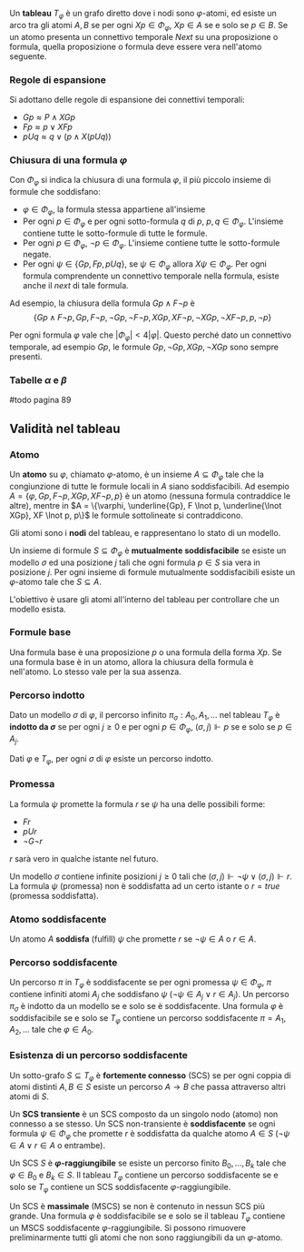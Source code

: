 
Un **tableau** $T_\varphi$ è un grafo diretto dove i nodi sono $\varphi$-atomi, ed esiste un arco tra gli atomi $A,B$ se per ogni $Xp \in \Phi_\varphi$, $Xp \in A$ se e solo se $p \in B$. 
Se un atomo presenta un connettivo temporale *Next* su una proposizione o formula, quella proposizione o formula deve essere vera nell'atomo seguente.

### Regole di espansione
Si adottano delle regole di espansione dei connettivi temporali:

- $Gp \approx P \land XGp$
- $Fp \approx p \lor XFp$
- $pUq \approx q \lor (p \land X(pUq))$

### Chiusura di una formula $\varphi$
Con $\Phi_\varphi$ si indica la chiusura di una formula $\varphi$, il più piccolo insieme di formule che soddisfano:
- $\varphi \in \Phi_\varphi$, la formula stessa appartiene all'insieme
- Per ogni $p \in \Phi_\varphi$ e per ogni sotto-formula $q$ di $p$, $p, q \in \Phi_\varphi$. L'insieme contiene tutte le sotto-formule di tutte le formule.
- Per ogni $p \in \Phi_\varphi$, $\lnot p \in \Phi_\varphi$. L'insieme contiene tutte le sotto-formule negate.
- Per ogni $\psi \in \{Gp,Fp,pUq\}$, se $\psi \in \Phi_\varphi$ allora $X \psi \in \Phi_\varphi$. Per ogni formula comprendente un connettivo temporale nella formula, esiste anche il *next* di tale formula.

Ad esempio, la chiusura della formula $Gp \land F \lnot p$ è 
$$\{Gp \land F \lnot p, Gp, F \lnot p, \lnot Gp, \lnot F \lnot p, XGp, XF \lnot p, \lnot XGp, \lnot XF \lnot p, p, \lnot p\}$$

Per ogni formula $\varphi$ vale che $|\Phi_{\varphi}| < 4|\varphi|$. Questo perché dato un connettivo temporale, ad esempio $Gp$, le formule $Gp, \lnot Gp, XGp, \lnot XGp$ sono sempre presenti.

### Tabelle $\alpha$ e $\beta$
#todo pagina 89

## Validità nel tableau

### Atomo
Un **atomo** su $\varphi$, chiamato $\varphi$-atomo, è un insieme $A \subseteq \Phi_\varphi$ tale che la congiunzione di tutte le formule locali in $A$ siano soddisfacibili. 
Ad esempio $A = \{\varphi, Gp, F \lnot p, XGp, XF \lnot p, p\}$ è un atomo (nessuna formula contraddice le altre), mentre in $A = \{\varphi, \underline{Gp}, F \lnot p, \underline{\lnot XGp}, XF \lnot p, p\}$ le formule sottolineate si contraddicono.

Gli atomi sono i **nodi** del tableau, e rappresentano lo stato di un modello.

Un insieme di formule $S \subseteq \Phi_\varphi$ è **mutualmente soddisfacibile** se esiste un modello $\sigma$ ed una posizione $j$ tali che ogni formula $p \in S$ sia vera in posizione $j$.
Per ogni insieme di formule mutualmente soddisfacibili esiste un $\varphi$-atomo tale che $S \subseteq A$.

L'obiettivo è usare gli atomi all'interno del tableau per controllare che un modello esista.

### Formule base
Una formula base è una proposizione $p$ o una formula della forma $Xp$. Se una formula base è in un atomo, allora la chiusura della formula è nell'atomo. Lo stesso vale per la sua assenza.

### Percorso indotto
Dato un modello $\sigma$ di $\varphi$, il percorso infinito $\pi_{\sigma}: A_0,A_1,\dots$ nel tableau $T_\varphi$ è **indotto da $\sigma$** se per ogni $j \geq 0$ e per ogni $p \in \Phi_\varphi$, $(\sigma, j) \Vdash p$ se e solo se $p \in A_j$.

Dati $\varphi$ e $T_\varphi$, per ogni $\sigma$ di $\varphi$ esiste un percorso indotto.

### Promessa 
La formula $\psi$ promette la formula $r$ se $\psi$ ha una delle possibili forme:
- $Fr$
- $pUr$
- $\lnot G \lnot r$

$r$ sarà vero in qualche istante nel futuro.

Un modello $\sigma$ contiene infinite posizioni $j \geq 0$ tali che $(\sigma,j) \Vdash \lnot \psi \lor (\sigma, j) \Vdash r$. 
La formula $\psi$ (promessa) non è soddisfatta ad un certo istante o $r=true$ (promessa soddisfatta).

### Atomo soddisfacente
Un atomo $A$ **soddisfa** (fulfill) $\psi$ che promette $r$ se $\lnot \psi \in A$ o $r \in A$.

### Percorso soddisfacente
Un percorso $\pi$ in $T_\varphi$ è soddisfacente se per ogni promessa $\psi \in \Phi_{\varphi}$, $\pi$ contiene infiniti atomi $A_j$ che soddisfano $\psi$ ($\lnot \psi \in A_{j} \lor r \in A_j$).
Un percorso $\pi_\sigma$ è indotto da un modello se e solo se è soddisfacente.
Una formula $\varphi$ è soddisfacibile se e solo se $T_\varphi$ contiene un percorso soddisfacente $\pi = A_1,A_2,\dots$ tale che $\varphi \in A_0$.

### Esistenza di un percorso soddisfacente

Un sotto-grafo $S \subseteq T_\varphi$ è **fortemente connesso** (SCS) se per ogni coppia di atomi distinti $A,B \in S$ esiste un percorso $A \rightarrow B$ che passa attraverso altri atomi di $S$.

Un **SCS transiente** è un SCS composto da un singolo nodo (atomo) non connesso a se stesso.
Un SCS non-transiente è **soddisfacente** se ogni formula $\psi \in \Phi_\varphi$ che promette $r$ è soddisfatta da qualche atomo $A \in S$ ($\lnot \psi \in A \lor r \in A$ o entrambe). 

Un SCS $S$ è **$\varphi$-raggiungibile** se esiste un percorso finito $B_0,\dots,B_k$ tale che $\varphi \in B_0$ e $B_{k} \in S$.
Il tableau $T_\varphi$ contiene un percorso soddisfacente se e solo se $T_\varphi$ contiene un SCS soddisfacente $\varphi$-raggiungibile.

Un SCS è **massimale** (MSCS) se non è contenuto in nessun SCS più grande.
Una formula $\varphi$ è soddisfacibile se e solo se il tableau $T_\varphi$ contiene un MSCS soddisfacente $\varphi$-raggiungibile. 
Si possono rimuovere preliminarmente tutti gli atomi che non sono raggiungibili da un $\varphi$-atomo.